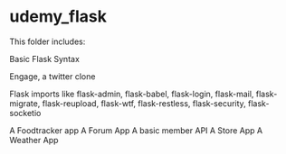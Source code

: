 # udemy_flask

This folder includes:

Basic Flask Syntax

Engage, a twitter clone

Flask imports like flask-admin, flask-babel, flask-login, flask-mail, flask-migrate, flask-reupload, flask-wtf, flask-restless, flask-security, flask-socketio

A Foodtracker app
A Forum App
A basic member API
A Store App
A Weather App
